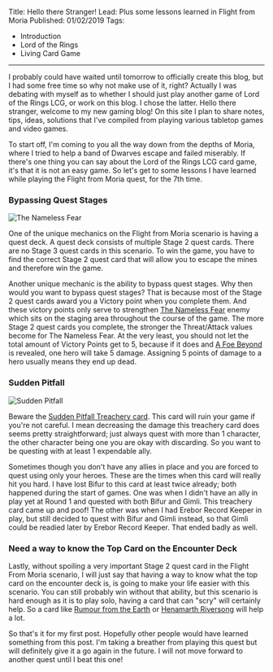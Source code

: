 Title: Hello there Stranger! 
Lead: Plus some lessons learned in Flight from Moria
Published: 01/02/2019
Tags: 
   - Introduction
   - Lord of the Rings
   - Living Card Game
---
I probably could have waited until tomorrow to officially create this blog, but I had some free time so why not make use of it, 
right? Actually I was debating with myself as to whether I should just play another game of Lord of the Rings LCG, or work on 
this blog. I chose the latter. Hello there stranger, welcome to my new gaming blog! On this site I plan to share notes, tips, 
ideas, solutions that I've compiled from playing various tabletop games and video games.

To start off, I'm coming to you all the way down from the depths of Moria, where I tried to help a band of Dwarves escape and 
failed miserably. If there's one thing you can say about the Lord of the Rings LCG card game, it's that it is not an easy game. 
So let's get to some lessons I have learned while playing the Flight from Moria quest, for the 7th time.

### Bypassing Quest Stages

<img src="/images/the-nameless-fear.jpg" class="img-float-left" alt="The Nameless Fear" title="The Nameless Fear">

One of the unique mechanics on the Flight from Moria scenario is having a quest deck. A quest deck consists of multiple Stage 
2 quest cards. There are no Stage 3 quest cards in this scenario. To win the game, you have to find the correct Stage 2 quest 
card that will allow you to escape the mines and therefore win the game.

Another unique mechanic is the ability to bypass quest stages. Why then would you want to bypass quest stages? That is because 
most of the Stage 2 quest cards award you a Victory point when you complete them. And these victory points only serve to 
strengthen [The Nameless Fear](http://hallofbeorn.com/LotR/Details/The-Nameless-Fear-KD) enemy which sits on the staging area 
throughout the course of the game. The more Stage 2 quest cards you complete, the stronger the Threat/Attack values become for 
The Nameless Fear. At the very least, you should not let the total amount of Victory Points get to 5, because if it does and 
[A Foe Beyond](http://hallofbeorn.com/LotR/Details/A-Foe-Beyond-KD) is revealed, one hero will take 5 damage. Assigning 5 
points of damage to a hero usually means they end up dead. 

### Sudden Pitfall

<img src="/images/sudden-pitfall.jpg" class="img-float-right" alt="Sudden Pitfall" title="Sudden Pitfall">

Beware the [Sudden Pitfall Treachery card](http://hallofbeorn.com/LotR/Details/Sudden-Pitfall-KD). This card will ruin your 
game if you're not careful. I mean decreasing the damage this treachery card does seems pretty straightforward; just always 
quest with more than 1 character, the other character being one you are okay with discarding. So you want to be questing with 
at least 1 expendable ally.

Sometimes though you don't have any allies in place and you are forced to quest using only your heroes. These are the times 
when this card will really hit you hard. I have lost Bifur to this card at least twice already; both happened during the start 
of games. One was when I didn't have an ally in play yet at Round 1 and quested with both Bifur and Gimli. This treachery card 
came up and poof! The other was when I had Erebor Record Keeper in play, but still decided to quest with Bifur and Gimli 
instead, so that Gimli could be readied later by Erebor Record Keeper. That ended badly as well.

### Need a way to know the Top Card on the Encounter Deck

Lastly, without spoiling a very important Stage 2 quest card in the Flight From Moria scenario, I will just say that having a way to know what the top card on the encounter deck is, is going to make your life easier with this scenario. You can still probably win without that ability, but this scenario is hard enough as it is to play solo, having a card that can "scry" will certainly help. So a card like [Rumour from the Earth](http://hallofbeorn.com/LotR/Details/Rumour-from-the-Earth-RtM) or 
[Henamarth Riversong](http://hallofbeorn.com/LotR/Details/Henamarth-Riversong-Core) will help a lot.

So that's it for my first post. Hopefully other people would have learned something from this post. I'm taking a breather from playing this quest but will definitely give it a go again in the future. I will not move forward to another quest until I beat this one!